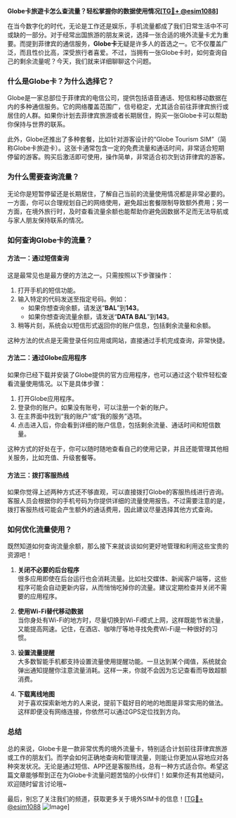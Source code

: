 **Globe卡旅遊卡怎么查流量？轻松掌握你的数据使用情况[[TG💪+ @esim1088](https://t.me/s/esim1088)]**

在当今数字化的时代，无论是工作还是娱乐，手机流量都成了我们日常生活中不可或缺的一部分。对于经常出国旅游的朋友来说，选择一张合适的境外流量卡尤为重要。而提到菲律宾的通信服务，**Globe卡**无疑是许多人的首选之一。它不仅覆盖广泛，而且性价比高，深受旅行者喜爱。不过，当拥有一张Globe卡时，如何查询自己的剩余流量呢？今天，我们就来详细聊聊这个问题。

### **什么是Globe卡？为什么选择它？**

Globe是一家总部位于菲律宾的电信公司，提供包括语音通话、短信和移动数据在内的多种通信服务。它的网络覆盖范围广，信号稳定，尤其适合前往菲律宾旅行或居住的人群。如果你计划去菲律宾旅游或者长期居住，购买一张Globe卡可以帮助你保持与世界的联系。

此外，Globe还推出了多种套餐，比如针对游客设计的“Globe Tourism SIM”（简称Globe卡旅遊卡）。这张卡通常包含一定的免费流量和通话时间，非常适合短期停留的游客。购买后激活即可使用，操作简单，非常适合初次到访菲律宾的游客。

### **为什么需要查询流量？**

无论你是短暂停留还是长期居住，了解自己当前的流量使用情况都是非常必要的。一方面，你可以合理规划自己的网络使用，避免超出套餐限制导致额外费用；另一方面，在境外旅行时，及时查看流量余额也能帮助你避免因数据不足而无法导航或与家人朋友保持联系的情况。

### **如何查询Globe卡的流量？**

#### **方法一：通过短信查询**
这是最常见也是最方便的方法之一。只需按照以下步骤操作：

1. 打开手机的短信功能。
2. 输入特定的代码发送至指定号码。例如：
   - 如果你想查询余额，请发送“**BAL**”到**143**。
   - 如果你想查询流量余额，请发送“**DATA BAL**”到**143**。
3. 稍等片刻，系统会以短信形式返回你的账户信息，包括剩余流量和余额。

这种方法的优点是无需登录任何应用或网站，直接通过手机完成查询，非常快捷。

#### **方法二：通过Globe应用程序**
如果你已经下载并安装了Globe提供的官方应用程序，也可以通过这个软件轻松查看流量使用情况。以下是具体步骤：

1. 打开Globe应用程序。
2. 登录你的账户。如果没有账号，可以注册一个新的账户。
3. 在主界面中找到“我的账户”或“我的服务”选项。
4. 点击进入后，你会看到详细的账户信息，包括剩余流量、通话时间和短信数量。

这种方式的好处在于，你可以随时随地查看自己的使用记录，并且还能管理其他相关服务，比如充值、升级套餐等。

#### **方法三：拨打客服热线**
如果你觉得上述两种方式还不够直观，可以直接拨打Globe的客服热线进行咨询。客服人员会根据你的手机号码为你提供详细的流量使用报告。不过需要注意的是，拨打客服热线可能会产生额外的通话费用，因此建议尽量选择其他方式查询。

### **如何优化流量使用？**

既然知道如何查询流量余额，那么接下来就谈谈如何更好地管理和利用这些宝贵的资源吧！

1. **关闭不必要的后台程序**  
   很多应用即使在后台运行也会消耗流量。比如社交媒体、新闻客户端等，这些程序可能会自动更新内容，从而悄悄吃掉你的流量。建议定期检查并关闭不需要的应用程序。

2. **使用Wi-Fi替代移动数据**  
   当你身处有Wi-Fi的地方时，尽量切换到Wi-Fi模式上网，这样既能节省流量，又能提高网速。记住，在酒店、咖啡厅等地寻找免费Wi-Fi是一种很好的习惯。

3. **设置流量提醒**  
   大多数智能手机都支持设置流量使用提醒功能。一旦达到某个阈值，系统就会弹出通知提醒你注意流量消耗。这样一来，你就不会因为忘记查看而导致超额消费。

4. **下载离线地图**  
   对于喜欢探索新地方的人来说，提前下载好目的地的地图是非常实用的做法。这样即便没有网络连接，你依然可以通过GPS定位找到方向。

### **总结**

总的来说，Globe卡是一款非常优秀的境外流量卡，特别适合计划前往菲律宾旅游或工作的朋友们。而学会如何正确地查询和管理流量，则能让你更加从容地应对各种突发状况。无论是通过短信、APP还是客服热线，总有一种方式适合你。希望这篇文章能够帮到正在为Globe卡流量问题苦恼的小伙伴们！如果你还有其他疑问，欢迎随时留言讨论哦~

最后，别忘了关注我们的频道，获取更多关于境外SIM卡的信息！[[TG💪+ @esim1088](https://t.me/s/esim1088) ![Image](https://i.postimg.cc/4NQfJmqS/Snipaste-2025-05-13-00-14-12.png)]